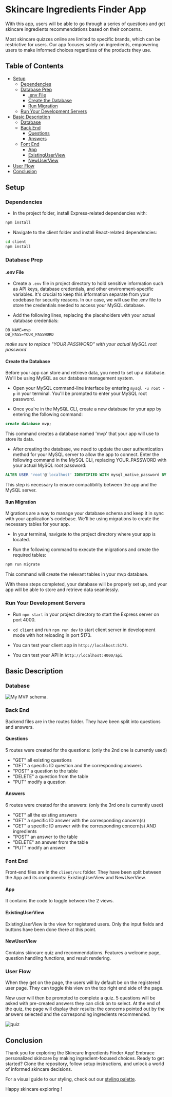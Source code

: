 # Skincare Ingredients Finder App

With this app, users will be able to go through a series of questions and get skincare ingredients recommendations based on their concerns.

Most skincare quizzes online are limited to specific brands, which can be restrictive for users. Our app focuses solely on ingredients, empowering users to make informed choices regardless of the products they use.

## Table of Contents

- [Setup](#setup)
  - [Dependencies](#dependencies)
  - [Database Prep](#database-prep)
    - [.env File](#env-file)
    - [Create the Database](#create-the-database)
    - [Run Migration](#run-migration)
  - [Run Your Development Servers](#run-your-development-servers)
- [Basic Description](#basic-description)
  - [Database](#database)
  - [Back End](#back-end)
    - [Questions](#questions)
    - [Answers](#answers)
  - [Font End](#font-end)
    - [App](#app)
    - [ExistingUserView](#existinguserview)
    - [NewUserView](#newuserview)
- [User Flow](#user-flow)
- [Conclusion](#conclusion)

## Setup

### Dependencies

- In the project folder, install Express-related dependencies with:

```bash
npm install
```

- Navigate to the client folder and install React-related dependencies:

```bash
cd client 
npm install
```

### Database Prep

#### .env File

- Create a `.env` file in project directory to hold sensitive information such as API keys, database credentials, and other environment-specific variables. It's crucial to keep this information separate from your codebase for security reasons. In our case, we will use the .env file to store the credentials needed to access your MySQL database.

- Add the following lines, replacing the placeholders with your actual database credentials:

```env
DB_NAME=mvp
DB_PASS=YOUR_PASSWORD
```

*make sure to replace "YOUR PASSWORD" with your actual MySQL root password*

#### Create the Database

Before your app can store and retrieve data, you need to set up a database. We'll be using MySQL as our database management system.

- Open your MySQL command-line interface by entering `mysql -u root -p` in your terminal. You'll be prompted to enter your MySQL root password.

- Once you're in the MySQL CLI, create a new database for your app by entering the following command:

```sql
create database mvp;
```

This command creates a database named 'mvp' that your app will use to store its data.

- After creating the database, we need to update the user authentication method for your MySQL server to allow the app to connect. Enter the following command in the MySQL CLI, replacing YOUR_PASSWORD with your actual MySQL root password:

```sql
ALTER USER 'root'@'localhost' IDENTIFIED WITH mysql_native_password BY 'YOUR_PASSWORD';
```

This step is necessary to ensure compatibility between the app and the MySQL server.

#### Run Migration

Migrations are a way to manage your database schema and keep it in sync with your application's codebase. We'll be using migrations to create the necessary tables for your app.

- In your terminal, navigate to the project directory where your app is located.

- Run the following command to execute the migrations and create the required tables:

```bash
npm run migrate
```

This command will create the relevant tables in your mvp database.

With these steps completed, your database will be properly set up, and your app will be able to store and retrieve data seamlessly.

### Run Your Development Servers

- Run `npm start` in your project directory to start the Express server on port 4000.

- `cd client` and run `npm run dev` to start client server in development mode with hot reloading in port 5173.

- You can test your client app in `http://localhost:5173`.

- You can test your API in `http://localhost:4000/api`.

## Basic Description

### Database

![My MVP schema](/my_mvp.png).

### Back End

Backend files are in the routes folder. They have been split into questions and answers.

#### Questions

5 routes were created for the questions: (only the 2nd one is currently used)

- "GET" all existing questions
- "GET" a specific ID question and the corresponding answers
- "POST" a question to the table
- "DELETE" a question from the table
- "PUT" modify a question

#### Answers

6 routes were created for the answers: (only the 3rd one is currently used)

- "GET" all the existing answers
- "GET" a specific ID answer with the corresponding concern(s)
- "GET" a specific ID answer with the corresponding concern(s) AND ingredients
- "POST" an answer to the table
- "DELETE" an answer from the table
- "PUT" modify an answer

### Font End

Front-end files are in the `client/src` folder. They have been split between the App and its components: ExistingUserView and NewUserView.

#### App

It contains the code to toggle between the 2 views.

#### ExistingUserView

ExistingUserView is the view for registered users. Only the input fields and buttons have been done there at this point.

#### NewUserView

Contains skincare quiz and recommendations. Features a welcome page, question handling functions, and result rendering.

### User Flow

When they get on the page, the users will by default be on the registered user page. They can toggle this view on the top right end side of the page.

New user will then be prompted to complete a quiz. 5 questions will be asked with pre-created answers they can click on to select.
At the end of the quiz, the page will display their results: the concerns pointed out by the answers selected and the corresponding ingredients recommended.

![quiz](/Questions-answers%20layout.png)

## Conclusion

Thank you for exploring the Skincare Ingredients Finder App! Embrace personalized skincare by making ingredient-focused choices. Ready to get started? Clone the repository, follow setup instructions, and unlock a world of informed skincare decisions.

For a visual guide to our styling, check out our [styling palette](/My%20MVP%20color%20palette.png).

Happy skincare exploring !
